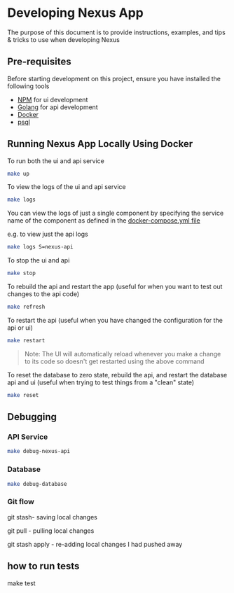 # Developing Nexus App

The purpose of this document is to provide instructions, examples, and tips & tricks to use when developing Nexus

## Pre-requisites

Before starting development on this project, ensure you have installed the following tools

* [NPM](https://docs.npmjs.com/downloading-and-installing-node-js-and-npm) for ui development
* [Golang](https://go.dev/doc/install) for api development
* [Docker](https://docs.docker.com/engine/install/)
* [psql](https://www.timescale.com/blog/how-to-install-psql-on-mac-ubuntu-debian-windows/)
## Running Nexus App Locally Using Docker

To run both the ui and api service

```bash
make up
```

To view the logs of the ui and api service

```bash
make logs
```

You can view the logs of just a single component by specifying the service name of the component as defined in the [docker-compose.yml file](./docker-compose.yml)

e.g. to view just the api logs

```bash
make logs S=nexus-api
```

To stop the ui and api

```bash
make stop
```

To rebuild the api and restart the app (useful for when you want to test out changes to the api code)

```bash
make refresh
```

To restart the api (useful when you have changed the configuration for the api or ui)

```bash
make restart
```

> Note: The UI will automatically reload whenever you make a change to its code so doesn't get restarted using the above command

To reset the database to zero state, rebuild the api, and restart the database api and ui (useful when trying to test things from a "clean" state)

```bash
make reset
```

## Debugging

### API Service

```bash
make debug-nexus-api
```

### Database

```bash
make debug-database
```
### Git flow

git stash- saving local changes

git pull - pulling local changes

git stash apply - re-adding local changes I had pushed away

## how to run tests
make test